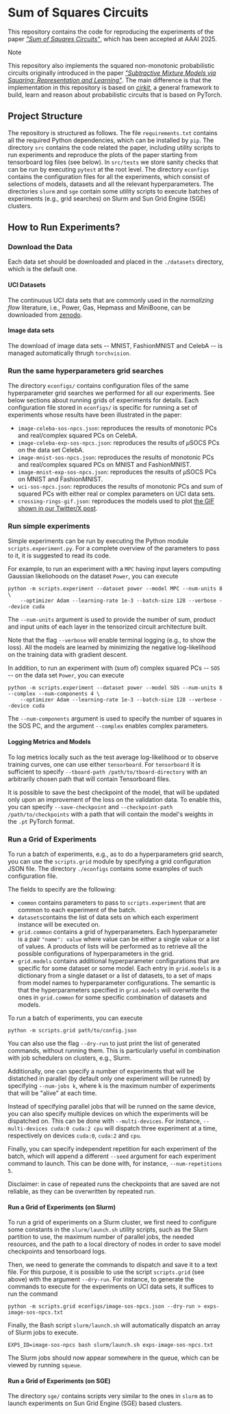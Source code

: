 # Sum of Squares Circuits

This repository contains the code for reproducing the experiments of the paper [_"Sum of Squares Circuits"_](),
which has been accepted at AAAI 2025.

> [!NOTE]
> This repository also implements the squared non-monotonic probabilistic circuits originally introduced
> in the paper [_"Subtractive Mixture Models via Squaring: Representation and Learning"_](https://openreview.net/forum?id=xIHi5nxu9P).
> The main difference is that the implementation in this repository is based on [_cirkit_](https://github.com/april-tools/cirkit),
> a general framework to build, learn and reason about probabilistic circuits that is based on PyTorch.

## Project Structure

The repository is structured as follows.
The file ```requirements.txt``` contains all the required Python dependencies, which can be installed by ```pip```.
The directory ```src``` contains the code related the paper, including utility scripts to run experiments and reproduce the plots of
the paper starting from tensorboard log files (see below). In ```src/tests``` we store sanity checks that can be run
by executing ```pytest``` at the root level.
The directory ```econfigs``` contains the configuration files for all the experiments, which consist of selections of
models, datasets and all the relevant hyperparameters.  The directories ```slurm``` and ```sge``` contain some utility scripts to execute
batches of experiments (e.g., grid  searches) on Slurm and Sun Grid Engine (SGE) clusters.

## How to Run Experiments?

### Download the Data

Each data set should be downloaded and placed in the ```./datasets``` directory,
which is the default one.

#### UCI Datasets

The continuous UCI data sets that are commonly used in the _normalizing flow_ literature, i.e.,
Power, Gas, Hepmass and MiniBoone, can be downloaded from [zenodo](https://zenodo.org/record/1161203#.Wmtf_XVl8eN).

#### Image data sets

The download of image data sets -- MNIST, FashionMNIST and CelebA -- is managed automatically thrugh ```torchvision```.

### Run the same hyperparameters grid searches

The directory ```econfigs/``` contains configuration files of the same hyperparameter grid searches we performed for all our experiments.
See below sections about running grids of experiments for details.
Each configuration file stored in ```econfigs/``` is specific for running a set of experiments
whose results have been illustrated in the paper:

- ```image-celeba-sos-npcs.json```: reproduces the results of monotonic PCs and real/complex squared PCs on CelebA.
- ```image-celeba-exp-sos-npcs.json```: reproduces the results of $\mu$SOCS PCs on the data set CelebA.
- ```image-mnist-sos-npcs.json```: reproduces the results of monotonic PCs and real/complex squared PCs on MNIST and FashionMNIST.
- ```image-mnist-exp-sos-npcs.json```: reproduces the results of $\mu$SOCS PCs on MNIST and FashionMNIST.
- ```uci-sos-npcs.json```: reproduces the results of monotonic PCs and sum of squared PCs with either real or complex parameters on UCI data sets.
- ```crossing-rings-gif.json```: reproduces the models used to plot [the GIF shown in our Twitter/X post](https://x.com/loreloc_/status/1843317092151439506).

### Run simple experiments

Simple experiments can be run by executing the Python module ```scripts.experiment.py```.
For a complete overview of the parameters to pass to it, it is suggested to read its code. 

For example, to run an experiment with a ```MPC``` having input layers computing Gaussian likeliohoods on the dataset ```Power```, you can execute
```shell
python -m scripts.experiment --dataset power --model MPC --num-units 8 \
    --optimizer Adam --learning-rate 1e-3 --batch-size 128 --verbose --device cuda
```
The ```--num-units``` argument is used to provide the number of sum, product and input units of each layer in the
tensorized circuit architecture built.

Note that the flag ```--verbose``` will enable terminal logging (e.g., to show the loss).
All the models are learned by minimizing the negative log-likelihood on the
training data with gradient descent.

In addition, to run an experiment with (sum of) complex squared PCs -- ```SOS``` --
on the data set ```Power```, you can execute
```shell
python -m scripts.experiment --dataset power --model SOS --num-units 8 --complex --num-components 4 \
    --optimizer Adam --learning-rate 1e-3 --batch-size 128 --verbose --device cuda
```
The ```--num-components``` argument is used to specify the number of squares in the SOS PC,
and the argument ```--complex``` enables complex parameters.

#### Logging Metrics and Models

To log metrics locally such as the test average log-likelihood or to observe training curves,
one can use either ```tensorboard```.
For ```tensorboard``` it is sufficient to specify
```--tboard-path /path/to/tboard-directory```
with an arbitrarily chosen path that will contain Tensorboard files.

It is possible to save the best checkpoint of the model, that will be updated only upon
an improvement of the loss on the validation data.
To enable this, you can specify
```--save-checkpoint``` and ```--checkpoint-path /path/to/checkpoints```
with a path that will contain the model's weights in the ```.pt``` PyTorch format.

### Run a Grid of Experiments

To run a batch of experiments, e.g., as to do a hyperparameters grid search,
you can use the ```scripts.grid``` module by specifying a grid configuration JSON file.
The directory ```./econfigs``` contains some examples of such configuration file.

The fields to specify are the following:

- ```common``` contains parameters to pass to ```scripts.experiment```
  that are common to each experiment of the batch. 
- ```datasets```contains the list of data sets on which each experiment instance will be executed on.
- ```grid.common``` contains a grid of hyperparameters.
  Each hyperparameter is a pair ```"name": value``` where value can be either a single value or a list of values.
  A products of lists will be performed as to retrieve all the possible configurations of hyperparameters in the grid.
- ```grid.models``` contains additional hyperparameter configurations that are specific for some
  dataset or some model. Each entry in ```grid.models``` is a dictionary from a single dataset or a list of datasets,
  to a set of maps from model names to hyperparameter configurations. The semantic is that the hyperparameters specified
  in ```grid.models``` will overwrite the ones in ```grid.common``` for some specific combination of datasets and models.

To run a batch of experiments, you can execute
```shell
python -m scripts.grid path/to/config.json
```
You can also use the flag ```--dry-run``` to just print the list of generated commands, without running them.
This is particularly useful in combination with job schedulers on clusters, e.g., Slurm.

Additionally, one can specify a number of experiments that will be distatched in parallel
(by default only one experiment will be runned) by specifying ```--num-jobs k```, where k is the maximum number
of experiments that will be "alive" at each time.

Instead of specifying parallel jobs that will be runned on the same device,
you can also specify multiple devices on which the experiments will be dispatched on.
This can be done with ```--multi-devices```.
For instance, ```--multi-devices cuda:0 cuda:2 cpu``` will dispatch three experiment at a time,
respectively on devices ```cuda:0```, ```cuda:2``` and ```cpu```.

Finally, you can specify independent repetition for each experiment of the batch,
which will append a different ```--seed``` argument for each experiment command to launch.
This can be done with, for instance, ```--num-repetitions 5```.

Disclaimer: in case of repeated runs the checkpoints that are saved are not reliable,
as they can be overwritten by repeated run.

#### Run a Grid of Experiments (on Slurm)

To run a grid of experiments on a Slurm cluster, we first need to configure some constants in the ```slurm/launch.sh```
utility scripts, such as the Slurn partition to use, the maximum number of parallel jobs, the needed resources,
and the path to a local directory of nodes in order to save model checkpoints and tensorboard logs.

Then, we need to generate the commands to dispatch and save it to a text file.
For this purpose, it is possible to use the script ```scripts.grid``` (see above) with the argument ```--dry-run```.
For instance, to generate the commands to execute for the experiments on UCI data sets, it suffices to run the command
```shell
python -m scripts.grid econfigs/image-sos-npcs.json --dry-run > exps-image-sos-npcs.txt
```
Finally, the Bash script ```slurm/launch.sh``` will automatically dispatch an array of Slurm jobs to execute.
```shell
EXPS_ID=image-sos-npcs bash slurm/launch.sh exps-image-sos-npcs.txt
```
The Slurm jobs should now appear somewhere in the queue, which can be viewed by running ```squeue```.

#### Run a Grid of Experiments (on SGE)

The directory ```sge/``` contains scripts very similar to the ones in ```slurm``` as to launch experiments
on Sun Grid Engine (SGE) based clusters.
